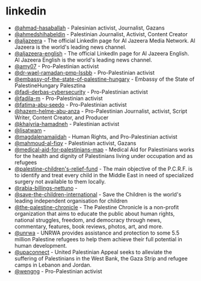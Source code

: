 # linkedin


- [@ahmad-hasaballah](https://www.linkedin.com/in/ahmad-hasaballah-4958b3230/) - Palesinian activist, Journalist, Gazans
- [@ahmedshihabeldin](https://www.linkedin.com/in/ahmedshihabeldin) - Palestinian Journalist, Activist, Content Creator
- [@aljazeera](https://www.linkedin.com/company/aljazeera/) - The official LinkedIn page for Al Jazeera Media Network. Al Jazeera is the world's leading news channel.
- [@aljazeera-english](https://www.linkedin.com/showcase/aljazeera-english/) - The official LinkedIn page for Al Jazeera English. Al Jazeera English is the world's leading news channel.
- [@amy07](https://www.linkedin.com/in/amy07) - Pro-Palestinian activist
- [@dr-wael-ramadan-pmp-lssbb](https://www.linkedin.com/in/dr-wael-ramadan-pmp-lssbb) - Pro-Palestinian activist
- [@embassy-of-the-state-of-palestine-hungary](https://www.linkedin.com/company/embassy-of-the-state-of-palestine-hungary/) -  Embassy of the State of PalestineHungary Palesztina
- [@fadi-derbas-cybersecurity](https://www.linkedin.com/in/fadi-derbas-cybersecurity/) - Pro-Palestinian activist
- [@fadila-m](https://www.linkedin.com/in/fadila-m-b6bb128/) - Pro-Palestinian activist
- [@fatima-abu-seedo](https://www.linkedin.com/in/fatima-abu-seedo-3a598b26/) - Pro-Palestinian activist
- [@hazem-helme-abu-anza](https://www.linkedin.com/in/hazem-helme-abu-anza-122463ba) - Pro-Palestinian Journalist, activist, Script Writer, Content Creator, and Producer
- [@khaiyria-hamadneh](https://www.linkedin.com/in/khaiyria-hamadneh-99471157/) - Palestinian activist
- [@lisatwam](https://www.linkedin.com/in/lisatwam) -
- [@magdalenamajidah](https://www.linkedin.com/in/magdalenamajidah) - Human Rights, and Pro-Palestinian activist
- [@mahmoud-al-fiqy](https://www.linkedin.com/in/mahmoud-al-fiqy-861541b1/) - Palestinian activist, Gazans
- [@medical-aid-for-palestinians-map](https://www.linkedin.com/company/medical-aid-for-palestinians-map-/) - Medical Aid for Palestinians works for the health and dignity of Palestinians living under occupation and as refugees
- [@palestine-children's-relief-fund](https://www.linkedin.com/company/palestine-children's-relief-fund/) - The main objective of the P.C.R.F. is to identify and treat every child in the Middle East in need of specialized surgery not available to them locally.
- [@rabia-billings-nettuno](https://www.linkedin.com/in/rabia-billings-nettuno-🍉-75784226) -
- [@save-the-children-international](https://www.linkedin.com/company/save-the-children-international/) - Save the Children is the world's leading independent organisation for children
- [@the-palestine-chronicle](https://www.linkedin.com/company/the-palestine-chronicle/) - The Palestine Chronicle is a non-profit organization that aims to educate the public about human rights, national struggles, freedom, and democracy through news, commentary, features, book reviews, photos, art, and more.
- [@unrwa](https://www.linkedin.com/company/unrwa/) - UNRWA provides assistance and protection to some 5.5 million Palestine refugees to help them achieve their full potential in human development.
- [@upaconnect](https://www.linkedin.com/company/upaconnect/) - United Palestinian Appeal seeks to alleviate the suffering of Palestinians in the West Bank, the Gaza Strip and refugee camps in Lebanon and Jordan.
- [@wengng](https://www.linkedin.com/in/wengng/recent-activity/all/) - Pro-Palestinian activist
